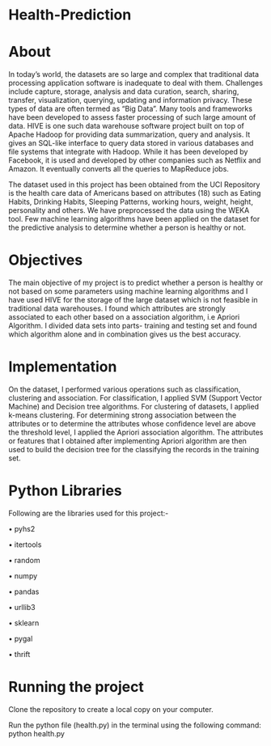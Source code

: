 # Health-Prediction

# About 

In today’s world, the datasets are so large and complex that traditional data processing application software is inadequate to deal with them. Challenges include capture, storage, analysis and data curation, search, sharing, transfer, visualization, querying, updating and information privacy. These types of data are often termed as “Big Data”. 
Many tools and frameworks have been developed to assess faster processing of such large amount of data. HIVE is one such data warehouse software project built on top of Apache Hadoop for providing data summarization, query and analysis. It gives an SQL-like interface to query data stored in various databases and file systems that integrate with Hadoop. While it has been developed by Facebook, it is used and developed by other companies such as Netflix and Amazon. It eventually converts all the queries to MapReduce jobs. 

 The dataset used in this project has been obtained from the UCI Repository is the health care data of Americans based on attributes (18) such as Eating Habits, Drinking Habits, Sleeping Patterns, working hours, weight, height, personality and others. We have preprocessed the data using the WEKA tool. Few machine learning algorithms have been applied on the dataset for the predictive analysis to determine whether a person is healthy or not.

# Objectives

The main objective of my project is to predict whether a person is healthy or not based on some parameters using machine learning algorithms and I have used HIVE for the storage of the large dataset which is not feasible in traditional data warehouses. I found which attributes are strongly associated to each other based on a association algorithm, i.e Apriori Algorithm. I divided data sets into parts- training and testing set and found which algorithm alone and in combination gives us the best accuracy. 

# Implementation 

On the dataset, I performed various operations such as classification, clustering and association. For classification, I applied SVM (Support Vector Machine) and Decision tree algorithms. For clustering of datasets, I applied k-means clustering. For determining strong association between the attributes or to determine the attributes whose confidence level are above the threshold level, I applied the Apriori association algorithm. The attributes or features that I obtained after implementing Apriori algorithm are then used to build the decision tree for the classifying the records in the training set. 

# Python Libraries

Following are the libraries used for this project:-

• pyhs2

• itertools

• random

• numpy

• pandas

• urllib3

• sklearn

• pygal

• thrift

# Running the project

Clone the repository to create a local copy on your computer.

Run the python file (health.py) in the terminal using the following command:
                python health.py
